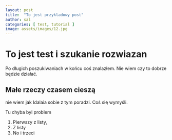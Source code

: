 ```yaml
---
layout: post
title:  "To jest przykladowy post"
author: sal
categories: [ test, tutorial ]
image: assets/images/12.jpg
---
```


# To jest test i szukanie rozwiazan
Po długich poszukiwaniach w końcu coś znalazłem. Nie wiem czy to dobrze będzie działać.

## Małe rzeczy czasem cieszą

nie wiem jak Idalaia sobie z tym poradzi. Coś się wymyśli.

Tu chyba byl problem

1. Pierwszy z listy,
2. Z listy
3. No i trzeci
